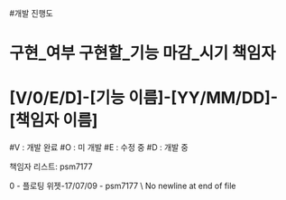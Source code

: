 #개발 진행도
# 구현_여부 구현할_기능 마감_시기 책임자
# [V/0/E/D]-[기능 이름]-[YY/MM/DD]-[책임자 이름]
#V : 개발 완료
#O : 미 개발
#E : 수정 중
#D : 개발 중

책임자 리스트:
    psm7177

0 - 플로팅 위젯-17/07/09 - psm7177
 \ No newline at end of file
